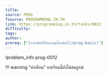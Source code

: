 ```yaml
---
title: 
source: PROG
fsource: PROGRAMMING.IN.TH
link: https://programming.in.th/tasks/0012
difficulty: 
tags: 
author: 
prereq: ["[การเขียนโปรแกรมเบื้องต้น](/prog-basic)"]
---
```


!problem_info prog-0012

!!! warning "คำเตือน"
    บทเรียนนี้ยังไม่สมบูรณ์